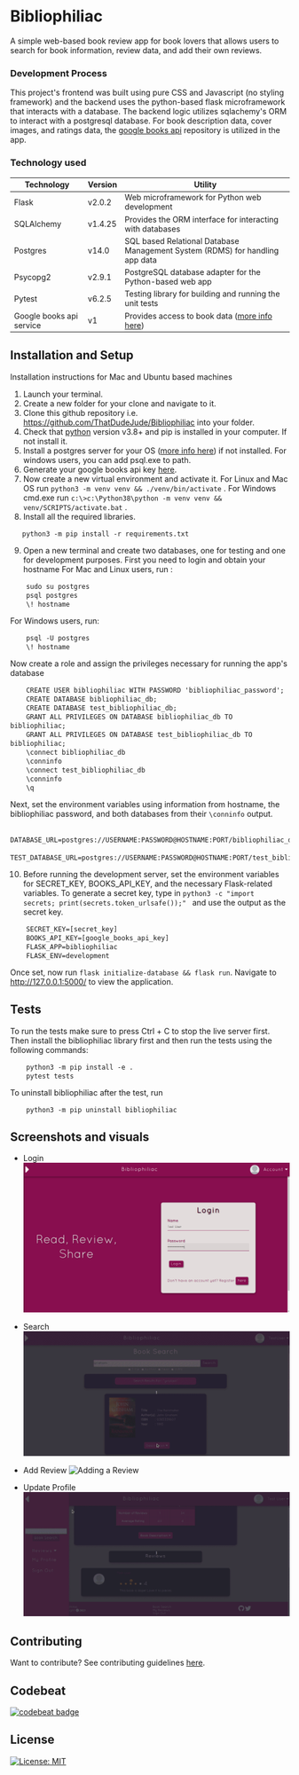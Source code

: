 # Bibliophiliac

A simple web-based book review app for book lovers that allows users to search for book information, review data, and add their own reviews. 

### Development Process
This project's frontend was built using pure CSS and Javascript (no styling framework) and the backend uses the python-based flask microframework that interacts with a database. The backend logic utilizes sqlachemy's ORM to interact with a postgresql database. For book description data, cover images, and ratings data, the [google books api](https://www.developers.google.com/books/docs/v1/using) repository is utilized in the app.

### Technology used
|Technology   |   Version |   Utility                      |
|-------------|-----------|--------------------------------|
|Flask        | v2.0.2    |Web microframework for Python web development
|SQLAlchemy   |v1.4.25    |Provides the ORM interface for interacting with databases
|Postgres     |v14.0      | SQL based Relational Database Management System (RDMS) for handling app data
|Psycopg2     |v2.9.1     | PostgreSQL database adapter for the Python-based web app
| Pytest       |v6.2.5    | Testing library for building and running the unit tests
|Google books api service | v1 | Provides access to book data ([more info here](https://www.developers.google.com/books/docs/v1/using))

## Installation and Setup

Installation instructions for Mac and Ubuntu based machines

1. Launch your terminal.
2. Create a new folder for your clone and navigate to it.   
3. Clone this github repository i.e. https://github.com/ThatDudeJude/Bibliophiliac into your folder.
4. Check that [python](https://www.python.org) version v3.8+ and pip is installed in your computer. If not install it.
5. Install a postgres server for your OS ([more info here](https://www.postgres.org/download)) if not installed. For windows users, you can add psql.exe to path.
6. Generate your google books api key [here](https://www.developers.google.com/books/docs/v1/using).
7. Now create a new virtual environment and activate it. For Linux and Mac OS run ``python3 -m venv venv && ./venv/bin/activate`` . For Windows cmd.exe run ``c:\>c:\Python38\python -m venv venv && venv/SCRIPTS/activate.bat`` . 
8.  Install all the required libraries. 
```
   python3 -m pip install -r requirements.txt
```
9. Open a new terminal and create two databases, one for testing and one for development purposes. First you need to login and obtain your hostname
For Mac and Linux users, run :
```    
    sudo su postgres
    psql postgres
    \! hostname
```

For Windows users, run:
```
    psql -U postgres    
    \! hostname
```

Now create a role and assign the privileges necessary for running the app's database
```    
    CREATE USER bibliophiliac WITH PASSWORD 'bibliophiliac_password';
    CREATE DATABASE bibliophiliac_db;    
    CREATE DATABASE test_bibliophiliac_db;    
    GRANT ALL PRIVILEGES ON DATABASE bibliophiliac_db TO bibliophiliac;
    GRANT ALL PRIVILEGES ON DATABASE test_bibliophiliac_db TO bibliophiliac;
    \connect bibliophiliac_db
    \conninfo
    \connect test_bibliophiliac_db
    \conninfo
    \q
```

   
Next, set the environment variables using information from hostname, the bibliophiliac password, and both databases from their `\conninfo` output.
```
    DATABASE_URL=postgres://USERNAME:PASSWORD@HOSTNAME:PORT/bibliophiliac_db
    TEST_DATABASE_URL=postgres://USERNAME:PASSWORD@HOSTNAME:PORT/test_bibliophiliac_db
```
10.  Before running the development server, set the environment variables for SECRET_KEY, BOOKS_API_KEY, and the necessary Flask-related variables. To generate a secret key, type in ``python3 -c "import secrets; print(secrets.token_urlsafe());" `` and use the output as the secret key.
```
    SECRET_KEY=[secret_key]    
    BOOKS_API_KEY=[google_books_api_key]
    FLASK_APP=bibliophiliac
    FLASK_ENV=development    
```
Once set, now run ``flask initialize-database && flask run``. Navigate to http://127.0.0.1:5000/ to view the application.

## Tests

To run the tests make sure to press Ctrl + C to stop the live server first. Then install the bibliophiliac library first and then run the tests using the following commands:
```
    python3 -m pip install -e .
    pytest tests
```
To uninstall bibliophiliac after the test, run
```
    python3 -m pip uninstall bibliophiliac
```

## Screenshots and visuals
* Login
![Login Page](/bibliophiliac/static/imgs/Login_Page.png)
  
* Search
![Book Search Results](/bibliophiliac/static/imgs/Search_Results.gif)  
* Add Review
![Adding a Review](/bibliophiliac/static/imgs/Add_Book_Review.gif)
* Update Profile
![Updating Profile](/bibliophiliac/static/imgs/Change_Profile_Name.gif)

## Contributing
Want to contribute? See contributing guidelines [here](/CONTRIBUTING.md).

## Codebeat

[![codebeat badge](https://codebeat.co/badges/be4f9790-dc54-416a-82cf-d856f84ccf2a)](https://codebeat.co/projects/github-com-thatdudejude-bibliophiliac-profile_branch_final)

## License
[![License: MIT](https://img.shields.io/badge/License-MIT-yellow.svg)](LICENCE.txt)